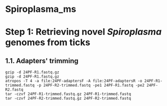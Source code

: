 # Spiroplasma_ms

# Step 1: Retrieving novel *Spiroplasma* genomes from ticks
## 1.1. Adapters' trimming
```
gzip -d 24PF-R1.fastq.gz
gzip -d 24PF-R1.fastq.gz
atropos -T 4 -a file:24PF-adaptersF -A file:24PF-adaptersR -o 24PF-R1-trimmed.fastq -p 24PF-R2-trimmed.fastq -pe1 24PF-R1.fastq -pe2 24PF-R2.fastq
tar -czvf 24PF-R1-trimmed.fastq.gz 24PF-R1-trimmed.fastq
tar -czvf 24PF-R2-trimmed.fastq.gz 24PF-R2-trimmed.fastq
```
